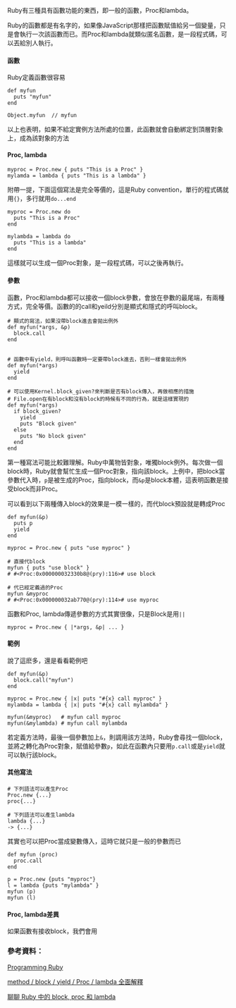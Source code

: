 Ruby有三種具有函數功能的東西，即一般的函數，Proc和lambda。

Ruby的函數都是有名字的，如果像JavaScript那樣把函數賦值給另一個變量，只是會執行一次該函數而已。而Proc和lambda就類似匿名函數，是一段程式碼，可以丟給別人執行。

#### 函數

Ruby定義函數很容易
```
def myfun
  puts "myfun"
end

Object.myfun  // myfun
```
以上也表明，如果不給定實例方法所處的位置，此函數就會自動綁定到頂層對象上，成為該對象的方法

#### Proc, lambda

```
myproc = Proc.new { puts "This is a Proc" }
mylamda = lambda { puts "This is a lambda" }
```

附帶一提，下面這個寫法是完全等價的，這是Ruby convention，單行的程式碼就用`{}`，多行就用`do...end`

```
myproc = Proc.new do
  puts "This is a Proc"
end

mylambda = lambda do
  puts "This is a lambda"
end
```

這樣就可以生成一個Proc對象，是一段程式碼，可以之後再執行。

#### 參數

函數，Proc和lambda都可以接收一個block參數，會放在參數的最尾端，有兩種方式，完全等價。函數的的call和yeild分別是顯式和隱式的呼叫block。

```
# 顯式的寫法，如果沒帶block進去會拋出例外
def myfun(*args, &p)
  block.call
end


# 函數中有yield，則呼叫函數時一定要帶block進去，否則一樣會拋出例外
def myfun(*args)
  yield
end

# 可以使用Kernel.block_given?來判斷是否有block傳入，再做相應的措施
# File.open在有block和沒有block的時候有不同的行為，就是這樣實現的
def myfun(*args)
  if block_given?
    yield
    puts "Block given"
  else
    puts "No block given"
  end
end
```

第一種寫法可能比較難理解。Ruby中萬物皆對象，唯獨block例外。每次做一個block時，Ruby就會幫忙生成一個Proc對象，指向該block。上例中，把block當參數代入時，`p`是被生成的Proc，指向block，而`&p`是block本體，這表明函數是接受block而非Proc。

可以看到以下兩種傳入block的效果是一模一樣的，而代block預設就是轉成Proc

```
def myfun(&p)
  puts p
  yield
end

myproc = Proc.new { puts "use myproc" }

# 直接代block
myfun { puts "use block" }
# #<Proc:0x000000032330b8@(pry):116># use block

# 代已經定義過的Proc
myfun &myproc
# #<Proc:0x000000032ab770@(pry):114># use myproc
```

函數和Proc, lambda傳遞參數的方式其實很像，只是Block是用`||`

```
myproc = Proc.new { |*args, &p| ... }
```

#### 範例

說了這麽多，還是看看範例吧

```
def myfun(&p)
  block.call("myfun")
end

myproc = Proc.new { |x| puts "#{x} call myproc" }
mylambda = lambda { |x| puts "#{x} call mylambda" }

myfun(&myproc)   # myfun call myproc
myfun(&mylambda) # myfun call mylambda
```

若定義方法時，最後一個參數加上`&`，則調用該方法時，Ruby會尋找一個block，並將之轉化為Proc對象，賦值給參數`p`，如此在函數內只要用`p.call`或是`yield`就可以執行該block。

#### 其他寫法

```
# 下列語法可以產生Proc
Proc.new {...}
proc{...}

# 下列語法可以產生lambda
lambda {...}
-> {...}
```

其實也可以把Proc當成變數傳入，這時它就只是一般的參數而已

```
def myfun (proc)
  proc.call
end

p = Proc.new {puts "myproc"}
l = lambda {puts "mylambda" }
myfun (p)
myfun (l)
```

#### Proc, lambda差異

如果函數有接收block，我們會用




### 參考資料：

[Programming Ruby](https://pragprog.com/book/ruby4/programming-ruby-1-9-2-0)

[method / block / yield / Proc / lambda 全面解釋](http://railsfun.tw/t/method-block-yield-proc-lambda/110)

[聊聊 Ruby 中的 block, proc 和 lambda](https://ruby-china.org/topics/10414)

